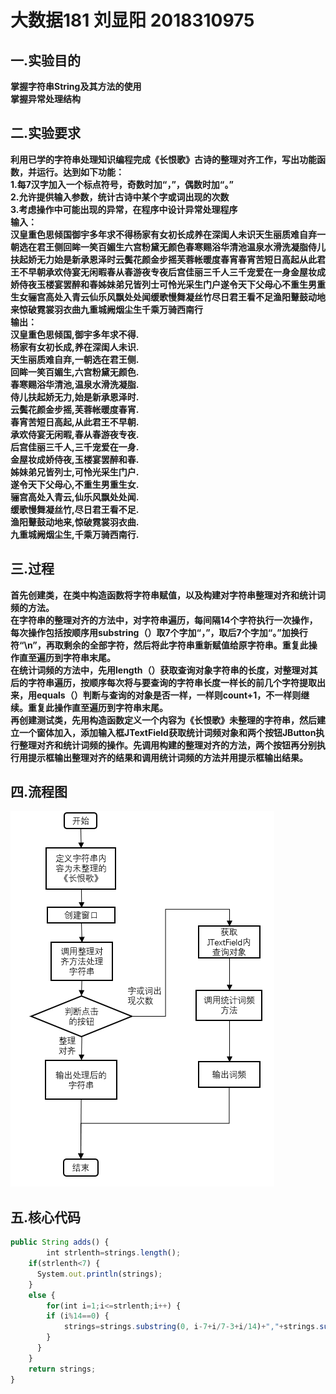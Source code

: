 # 大数据181 刘显阳 2018310975  
## 一.实验目的  
**掌握字符串String及其方法的使用  
掌握异常处理结构**  
## 二.实验要求  
**利用已学的字符串处理知识编程完成《长恨歌》古诗的整理对齐工作，写出功能函数，并运行。达到如下功能：  
1.每7汉字加入一个标点符号，奇数时加“，”，偶数时加“。”  
2.允许提供输入参数，统计古诗中某个字或词出现的次数  
3.考虑操作中可能出现的异常，在程序中设计异常处理程序  
输入：  
汉皇重色思倾国御宇多年求不得杨家有女初长成养在深闺人未识天生丽质难自弃一朝选在君王侧回眸一笑百媚生六宫粉黛无颜色春寒赐浴华清池温泉水滑洗凝脂侍儿扶起娇无力始是新承恩泽时云鬓花颜金步摇芙蓉帐暖度春宵春宵苦短日高起从此君王不早朝承欢侍宴无闲暇春从春游夜专夜后宫佳丽三千人三千宠爱在一身金屋妆成娇侍夜玉楼宴罢醉和春姊妹弟兄皆列士可怜光采生门户遂令天下父母心不重生男重生女骊宫高处入青云仙乐风飘处处闻缓歌慢舞凝丝竹尽日君王看不足渔阳鼙鼓动地来惊破霓裳羽衣曲九重城阙烟尘生千乘万骑西南行  
输出：  
汉皇重色思倾国,御宇多年求不得.  
杨家有女初长成,养在深闺人未识.  
天生丽质难自弃,一朝选在君王侧.  
回眸一笑百媚生,六宫粉黛无颜色.  
春寒赐浴华清池,温泉水滑洗凝脂.  
侍儿扶起娇无力,始是新承恩泽时.  
云鬓花颜金步摇,芙蓉帐暖度春宵.  
春宵苦短日高起,从此君王不早朝.  
承欢侍宴无闲暇,春从春游夜专夜.  
后宫佳丽三千人,三千宠爱在一身.  
金屋妆成娇侍夜,玉楼宴罢醉和春.  
姊妹弟兄皆列士,可怜光采生门户.  
遂令天下父母心,不重生男重生女.  
骊宫高处入青云,仙乐风飘处处闻.  
缓歌慢舞凝丝竹,尽日君王看不足.  
渔阳鼙鼓动地来,惊破霓裳羽衣曲.  
九重城阙烟尘生,千乘万骑西南行.**  
## 三.过程  
**首先创建类，在类中构造函数将字符串赋值，以及构建对字符串整理对齐和统计词频的方法。  
在字符串的整理对齐的方法中，对字符串遍历，每间隔14个字符执行一次操作，每次操作包括按顺序用substring（）取7个字加“，”，取后7个字加“。”加换行符“\n”，再取剩余的全部字符，然后将此字符串重新赋值给原字符串。重复此操作直至遍历到字符串末尾。  
在统计词频的方法中，先用length（）获取查询对象字符串的长度，对整理对其后的字符串遍历，按顺序每次将与要查询的字符串长度一样长的前几个字符提取出来，用equals（）判断与查询的对象是否一样，一样则count+1，不一样则继续。重复此操作直至遍历到字符串末尾。  
再创建测试类，先用构造函数定义一个内容为《长恨歌》未整理的字符串，然后建立一个窗体加入，添加输入框JTextField获取统计词频对象和两个按钮JButton执行整理对齐和统计词频的操作。先调用构建的整理对齐的方法，两个按钮再分别执行用提示框输出整理对齐的结果和调用统计词频的方法并用提示框输出结果。**  
## 四.流程图  
![image](https://github.com/1348372749/java/blob/master/images/%E6%B5%81%E7%A8%8B%E5%9B%BE.png)  
## 五.核心代码  
```javascript  
public String adds() {  
		int strlenth=strings.length();  
    if(strlenth<7) {  
      System.out.println(strings);  
    }  
    else {  
    	for(int i=1;i<=strlenth;i++) {  
      	if (i%14==0) {  
        	strings=strings.substring(0, i-7+i/7-3+i/14)+","+strings.substring(i-7+i/7-3+i/14,i+i/7-3+i/14)+"."+"\n"+strings.substring(i+i/7-3+i/14,strlenth+i/7-3+i/14);  
        }  
      }  
    }  
    return strings;  
}  
```
